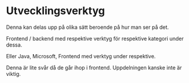 # Utvecklingsverktyg

Denna kan delas upp på olika sätt beroende på hur man ser på det.

Frontend / backend med respektive verktyg för respektive kategori under dessa.

Eller Java, Microsoft, Frontend med verktyg under respektive.

Denna är lite svår då de går ihop i frontend. Uppdelningen kanske inte är viktig.

